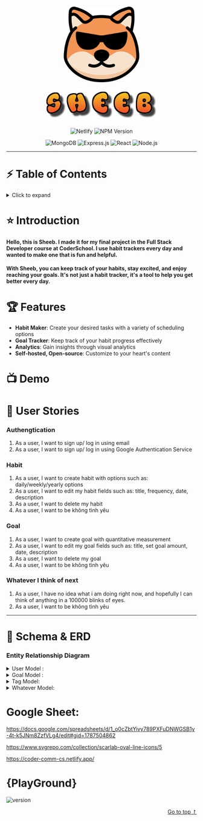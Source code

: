 <a id="top"></a>

<p align="center">
  <a href="https://github.com/blueleorio/FullStackFinalProject">
    <img src="https://github.com/blueleorio/FullStackFinalProject/blob/main/client/src/logo-light.png" alt="Logo" width="200"/>
  </a>
</p>
<p align="center">
  <a href="https://github.com/blueleorio/FullStackFinalProject">
    <img src="https://github.com/blueleorio/FullStackFinalProject/blob/main/client/src/cooltext455884642556665.png" alt="App Name"/>
  </a>
</p>
<p align="center">
  <img src="https://img.shields.io/netlify/601cb544-d7b0-4554-9cba-3739e51356e1?style=for-the-badge&logo=netlify" alt="Netlify"/>
  <img src="https://img.shields.io/npm/v/%40mui%2Fmaterial?style=for-the-badge&logo=mui&label=MUI" alt="NPM Version"/>
</p>
<p align="center">
  <img src="https://img.shields.io/badge/-MongoDB-47A248?logo=mongodb&logoColor=white&style=for-the-badge" alt="MongoDB"/>
  <img src="https://img.shields.io/badge/-Express.js-000000?logo=express&logoColor=white&style=for-the-badge" alt="Express.js"/>
  <img src="https://img.shields.io/badge/-ReactJs-61DAFB?logo=react&logoColor=white&style=for-the-badge" alt="React"/>
  <img src="https://img.shields.io/badge/-Node.js-339933?logo=node.js&logoColor=white&style=for-the-badge" alt="Node.js"/>
</p>

---

# ⚡️ Table of Contents

<details>
<summary>Click to expand</summary>

1. [Project Introduction](#project-introduction)
2. [Installation](#installation)
3. [Usage](#usage)
4. [Contributing](#contributing)
5. [License](#license)
</details>

<a id="project-introduction"></a>

# ⭐️ Introduction

#### Hello, this is Sheeb. I made it for my final project in the Full Stack Developer course at CoderSchool. I use habit trackers every day and wanted to make one that is fun and helpful.

#### With Sheeb, you can keep track of your habits, stay excited, and enjoy reaching your goals. It's not just a habit tracker, it's a tool to help you get better every day.

# 🏆 Features

- **Habit Maker**: Create your desired tasks with a variety of scheduling options
- **Goal Tracker**: Keep track of your habit progress effectively
- **Analytics**: Gain insights through visual analytics
- **Self-hosted, Open-source**: Customize to your heart's content

# :tv: Demo

# :bell: User Stories

### Authengtication

1. As a user, I want to sign up/ log in using email
2. As a user, I want to sign up/ log in using Google Authentication Service

### Habit

1. As a user, I want to create habit with options such as: daily/weekly/yearly options
2. As a user, I want to edit my habit fields such as: title, frequency, date, description
3. As a user, I want to delete my habit
4. As a user, I want to be không tình yêu

### Goal

1. As a user, I want to create goal with quantitative measurement
2. As a user, I want to edit my goal fields such as: title, set goal amount, date, description
3. As a user, I want to delete my goal
4. As a user, I want to be không tình yêu

### Whatever I think of next

1. As a user, I have no idea what i am doing right now, and hopefully I can think of anything in a 100000 blinks of eyes.
2. As a user, I want to be không tình yêu

---

# :triangular_ruler: Schema & ERD

### Entity Relationship Diagram

<details> 
<summary>User Model :</summary>

```js
const userSchema = new mongoose.Schema(
  {
    name: {
      type: String,
      required: true,
    },
    password: {
      type: String,
      required: true,
      select: false,
    },
    email: {
      type: String,
      required: true,
      unique: true,
    },
    phoneNumber: {
      type: String,
      default: "",
    },
    avatarUrl: {
      type: String,
      default: "",
    },
    aboutMe: {
      type: String,
      default: "",
    },
    address: {
      type: String,
      default: "",
    },
    city: {
      type: String,
      default: "",
    },
    country: {
      type: String,
      default: "",
    },
    habits: [
      {
        type: mongoose.Schema.Types.ObjectId,
        ref: "Habit",
      },
    ],
    goals: [
      {
        type: mongoose.Schema.Types.ObjectId,
        ref: "Goal",
      },
    ],
    providers: {
      type: String,
      enum: ["local", "google"],
      default: "local",
    },
    isDeleted: {
      type: Boolean,
      default: false,
      select: false,
    },
  },
  {
    timestamps: true,
  }
);
```

</details>

<details> 
<summary>Goal Model :</summary>

```js
const goalSchema = mongoose.Schema(
  {
    name: {
      type: String,
      required: true,
    },
    description: {
      type: String,
    },
    targetDate: { type: Date, required: true },
    status: {
      type: String,
      enum: [
        "onTrack",
        "missed",
        "notStarted",
        "late",
        "abandoned",
        "completed",
      ],
      default: "onTrack",
    },
    counter: {
      type: Number,
      default: 0,
    },
    habitId: {
      type: mongoose.Schema.Types.ObjectId,
      ref: "Habit",
    },
    userId: {
      type: mongoose.Schema.Types.ObjectId,
      ref: "User",
    },
    deletedAt: Date,
    isDeleted: {
      type: Boolean,
      default: false,
      select: false,
    },
  },
  {
    timestamps: true,
  }
);
```

</details>

<details>
<summary>Tag Model: </summary>

```js
const tagSchema = mongoose.Schema(
  {
    name: {
      type: String,
      required: true,
      unique: true,
      trim: true,
      maxlength: 30,
      lowercase: true,
    },
    description: {
      type: String,
      default: "",
    },
    deletedAt: Date,
    isDeleted: {
      type: Boolean,
      default: false,
      select: false,
    },
  },
  {
    timestamps: true,
  }
);
```

## </details>

<details>
<summary>Whatever Model:</summary>
</details>

# Google Sheet:

https://docs.google.com/spreadsheets/d/1_o0cZbtYivy789PXFuDNWGSB1y-4t-k5JNm8ZzfVLg4/edit#gid=1787504862

https://www.svgrepo.com/collection/scarlab-oval-line-icons/5

https://coder-comm-cs.netlify.app/

# {PlayGround}

![version](https://img.shields.io/badge/version-1.0.0-blue)

<p align="right"><a href="#top">Go to top ↾</a></p>

<!-- Repository -->

[repo_url]: https://github.com/blueleorio/FullStackFinalProject
[repo_logo_img]: https://github.com/blueleorio/FullStackFinalProject/blob/main/client/src/logo-light.png
